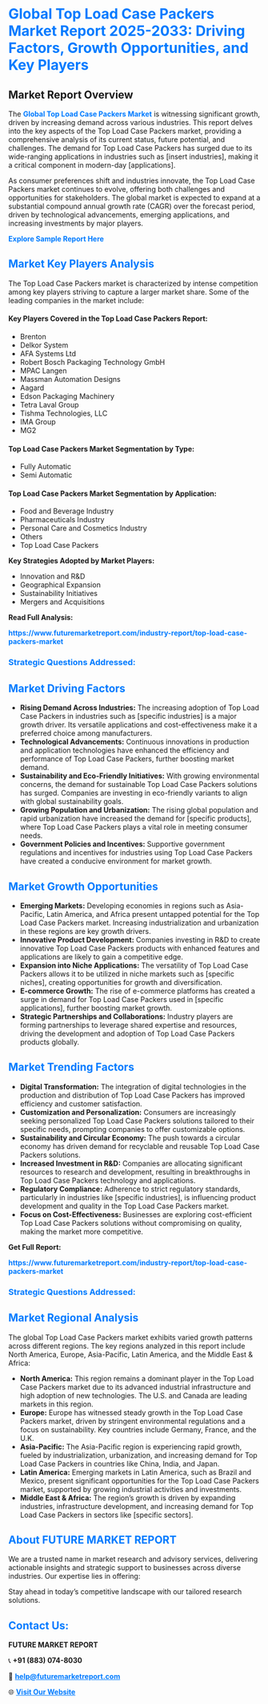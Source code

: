 <h1 style="color: #007BFF;">Global Top Load Case Packers Market Report 2025-2033: Driving Factors, Growth Opportunities, and Key Players</h1>

<section id="overview">
<h2>Market Report Overview</h2>
<p>The <a href="https://www.futuremarketreport.com/industry-report/top-load-case-packers-market" style="color: #007BFF; text-decoration: none;"><strong>Global Top Load Case Packers Market</strong></a> is witnessing significant growth, driven by increasing demand across various industries. This report delves into the key aspects of the Top Load Case Packers market, providing a comprehensive analysis of its current status, future potential, and challenges. The demand for Top Load Case Packers has surged due to its wide-ranging applications in industries such as [insert industries], making it a critical component in modern-day [applications].</p>
<p>As consumer preferences shift and industries innovate, the Top Load Case Packers market continues to evolve, offering both challenges and opportunities for stakeholders. The global market is expected to expand at a substantial compound annual growth rate (CAGR) over the forecast period, driven by technological advancements, emerging applications, and increasing investments by major players.</p>
</section>

<section id="overview">
<p><a href="https://www.futuremarketreport.com/request-sample/reportId=124747" style="color: #007BFF; text-decoration: none;"><strong>Explore Sample Report Here</strong></a></p>
</section>

<section id="key-players">
<h2 style="color: #007BFF;">Market Key Players Analysis</h2>
<p>The Top Load Case Packers market is characterized by intense competition among key players striving to capture a larger market share. Some of the leading companies in the market include:</p>
<h4>Key Players Covered in the Top Load Case Packers Report:</h4>
<ul><li>Brenton</li><li>Delkor System</li><li>AFA Systems Ltd</li><li>Robert Bosch Packaging Technology GmbH</li><li>MPAC Langen</li><li>Massman Automation Designs</li><li>Aagard</li><li>Edson Packaging Machinery</li><li>Tetra Laval Group</li><li>Tishma Technologies, LLC</li><li>IMA Group</li><li>MG2</li></ul>
<h4>Top Load Case Packers Market Segmentation by Type:</h4>
<ul><li>Fully Automatic</li><li>Semi Automatic</li></ul>

<h4>Top Load Case Packers Market Segmentation by Application:</h4>
<ul><li>Food and Beverage Industry</li><li>Pharmaceuticals Industry</li><li>Personal Care and Cosmetics Industry</li><li>Others</li><li>Top Load Case Packers</li></ul>
<p><strong>Key Strategies Adopted by Market Players:</strong></p>
<ul>
<li>Innovation and R&D</li>
<li>Geographical Expansion</li>
<li>Sustainability Initiatives</li>
<li>Mergers and Acquisitions</li>
</ul>
</section>

<section>
<p><strong>Read Full Analysis: </strong></p><a href="https://www.futuremarketreport.com/industry-report/top-load-case-packers-market" style="color: #007BFF; text-decoration: none;"><strong>https://www.futuremarketreport.com/industry-report/top-load-case-packers-market</strong></a>
<h3 style="color: #007BFF;">Strategic Questions Addressed:</h3>
</section>

<section id="driving-factors">
<h2 style="color: #007BFF;">Market Driving Factors</h2>
<ul>
<li><strong>Rising Demand Across Industries:</strong> The increasing adoption of Top Load Case Packers in industries such as [specific industries] is a major growth driver. Its versatile applications and cost-effectiveness make it a preferred choice among manufacturers.</li>
<li><strong>Technological Advancements:</strong> Continuous innovations in production and application technologies have enhanced the efficiency and performance of Top Load Case Packers, further boosting market demand.</li>
<li><strong>Sustainability and Eco-Friendly Initiatives:</strong> With growing environmental concerns, the demand for sustainable Top Load Case Packers solutions has surged. Companies are investing in eco-friendly variants to align with global sustainability goals.</li>
<li><strong>Growing Population and Urbanization:</strong> The rising global population and rapid urbanization have increased the demand for [specific products], where Top Load Case Packers plays a vital role in meeting consumer needs.</li>
<li><strong>Government Policies and Incentives:</strong> Supportive government regulations and incentives for industries using Top Load Case Packers have created a conducive environment for market growth.</li>
</ul>
</section>

<section id="growth-opportunities">
<h2 style="color: #007BFF;">Market Growth Opportunities</h2>
<ul>
<li><strong>Emerging Markets:</strong> Developing economies in regions such as Asia-Pacific, Latin America, and Africa present untapped potential for the Top Load Case Packers market. Increasing industrialization and urbanization in these regions are key growth drivers.</li>
<li><strong>Innovative Product Development:</strong> Companies investing in R&D to create innovative Top Load Case Packers products with enhanced features and applications are likely to gain a competitive edge.</li>
<li><strong>Expansion into Niche Applications:</strong> The versatility of Top Load Case Packers allows it to be utilized in niche markets such as [specific niches], creating opportunities for growth and diversification.</li>
<li><strong>E-commerce Growth:</strong> The rise of e-commerce platforms has created a surge in demand for Top Load Case Packers used in [specific applications], further boosting market growth.</li>
<li><strong>Strategic Partnerships and Collaborations:</strong> Industry players are forming partnerships to leverage shared expertise and resources, driving the development and adoption of Top Load Case Packers products globally.</li>
</ul>
</section>

<section id="trending-factors">
<h2 style="color: #007BFF;">Market Trending Factors</h2>
<ul>
<li><strong>Digital Transformation:</strong> The integration of digital technologies in the production and distribution of Top Load Case Packers has improved efficiency and customer satisfaction.</li>
<li><strong>Customization and Personalization:</strong> Consumers are increasingly seeking personalized Top Load Case Packers solutions tailored to their specific needs, prompting companies to offer customizable options.</li>
<li><strong>Sustainability and Circular Economy:</strong> The push towards a circular economy has driven demand for recyclable and reusable Top Load Case Packers solutions.</li>
<li><strong>Increased Investment in R&D:</strong> Companies are allocating significant resources to research and development, resulting in breakthroughs in Top Load Case Packers technology and applications.</li>
<li><strong>Regulatory Compliance:</strong> Adherence to strict regulatory standards, particularly in industries like [specific industries], is influencing product development and quality in the Top Load Case Packers market.</li>
<li><strong>Focus on Cost-Effectiveness:</strong> Businesses are exploring cost-efficient Top Load Case Packers solutions without compromising on quality, making the market more competitive.</li>
</ul>
</section>

<section>
<p><strong>Get Full Report: </strong></p><a href="https://www.futuremarketreport.com/industry-report/top-load-case-packers-market" style="color: #007BFF; text-decoration: none;"><strong>https://www.futuremarketreport.com/industry-report/top-load-case-packers-market</strong></a>
<h3 style="color: #007BFF;">Strategic Questions Addressed:</h3>
</section>


<section id="regional-analysis">
<h2 style="color: #007BFF;">Market Regional Analysis</h2>
<p>The global Top Load Case Packers market exhibits varied growth patterns across different regions. The key regions analyzed in this report include North America, Europe, Asia-Pacific, Latin America, and the Middle East & Africa:</p>
<ul>
<li><strong>North America:</strong> This region remains a dominant player in the Top Load Case Packers market due to its advanced industrial infrastructure and high adoption of new technologies. The U.S. and Canada are leading markets in this region.</li>
<li><strong>Europe:</strong> Europe has witnessed steady growth in the Top Load Case Packers market, driven by stringent environmental regulations and a focus on sustainability. Key countries include Germany, France, and the U.K.</li>
<li><strong>Asia-Pacific:</strong> The Asia-Pacific region is experiencing rapid growth, fueled by industrialization, urbanization, and increasing demand for Top Load Case Packers in countries like China, India, and Japan.</li>
<li><strong>Latin America:</strong> Emerging markets in Latin America, such as Brazil and Mexico, present significant opportunities for the Top Load Case Packers market, supported by growing industrial activities and investments.</li>
<li><strong>Middle East & Africa:</strong> The region’s growth is driven by expanding industries, infrastructure development, and increasing demand for Top Load Case Packers in sectors like [specific sectors].</li>
</ul>
</section>

<footer>
<h2 style="color: #007BFF;">About FUTURE MARKET REPORT</h2>
<p>We are a trusted name in market research and advisory services, delivering actionable insights and strategic support to businesses across diverse industries. Our expertise lies in offering:</p>

<p>Stay ahead in today’s competitive landscape with our tailored research solutions.</p>

<h2 style="color: #007BFF;">Contact Us:</h2>
<p><strong>FUTURE MARKET REPORT</strong></p>
<p>📞 <strong>+91 (883) 074-8030</strong></p>
<p>📧 <strong><a href="mailto:help@futuremarketreport.com" style="color: #007BFF;">help@futuremarketreport.com</a></strong></p>
<p>🌐 <strong><a href="https://www.futuremarketreport.com/" style="color: #007BFF;">Visit Our Website</a></strong></p>
</footer>